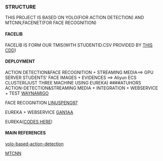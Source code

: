 ### STRUCTURE
THIS PROJECT IS BASED ON YOLO(FIOR ACTION DETECTION) AND MTCNN,FACENET(FOR FACE RECOGNITION)
#### FACELIB
FACELIB IS FORM OUR TMIS(WITH STUDENTID.CSV PROVIDED BY [THIS CDD](https://github.com/shixuan163556))
#### DEPLOYMENT
ACTION DETECTION&FACE RECOGNITION + STREAMING MEDIA==> GPU SERVER
STUDENTS' FACE IMAGES + EVIDENCES ==> Aliyun ECS CLUSTER(JUST THREE MACHINE USING EUREKA)
####ATUHORS
ACTION-DETECTION&STREAMING MEDIA + INTEGRATION + WEBSERVICE + TEST [WAYNAMIGO](https://github.com/waynamigo)

FACE RECOGNITION [LINUSPENG97](https://github.com/LinusPeng97)

EUREKA + WEBSERVICE [GAN1AA](https://github.com/ab4152413)

EUREKA([CODES HERE](https://github.com/ab4152413/RPC))
#### MAIN REFERENCES
[yolo-based-action-detection](https://www.sciencedirect.com/science/article/pii/S1877050918310652)

[MTCNN](https://arxiv.org/pdf/1604.02878.pdf)

